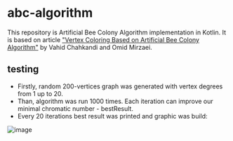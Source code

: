 # abc-algorithm
This repository is Artificial Bee Colony Algorithm implementation in Kotlin. It is based on article ["Vertex Coloring Based on Artificial Bee Colony Algorithm"](https://omirzaei.github.io/assets/pdf/C2.pdf) by Vahid Chahkandi and Omid Mirzaei.

## testing
- Firstly, random 200-vertices graph was generated with vertex degrees from 1 up to 20.
- Than, algorithm was run 1000 times. Each iteration can improve our minimal chromatic number - bestResult.
- Every 20 iterations best result was printed and graphic was build:

![image](https://user-images.githubusercontent.com/40521835/94189547-9162e500-feb3-11ea-8230-f0bcbff18358.png)
